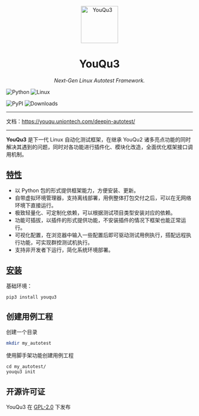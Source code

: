 <p align="center">
  <a href="https://github.com/linuxdeepin/youqu">
    <img src="./assets/logo.png" width="100" alt="YouQu3">
  </a>
</p>
<h1 align="center">YouQu3</h1>
<p align="center">
    <em>Next-Gen Linux Autotest Framework.</em>
</p>


![Python](https://img.shields.io/badge/Python-007CFF?style=for-the-badge&logo=Python&logoColor=white)
![Linux](https://img.shields.io/badge/Linux-007CFF?style=for-the-badge&logo=linux&logoColor=white)

![PyPI](https://img.shields.io/pypi/v/youqu3?style=flat&logo=github&link=https%3A%2F%2Fpypi.org%2Fproject%2Fyouqu3%2F&color=%23F79431)
![Downloads](https://static.pepy.tech/badge/youqu3)

--------------

文档：https://youqu.uniontech.com/deepin-autotest/

--------------

**YouQu3** 是下一代 Linux 自动化测试框架，在继承 YouQu2 诸多亮点功能的同时解决其遇到的问题，同时对各功能进行插件化、模块化改造，全面优化框架接口调用机制。

## [特性]()

- 以 Python 包的形式提供框架能力，方便安装、更新。
- 自带虚拟环境管理器，支持离线部署，用例整体打包交付之后，可以在无网络环境下直接运行。
- 极致轻量化、可定制化依赖，可以根据测试项目类型安装对应的依赖。
- 功能可插拔，以插件的形式提供功能，不安装插件的情况下框架也能正常运行。
- 可视化配置，在浏览器中输入一些配置后即可驱动测试用例执行，搭配远程执行功能，可实现群控测试机执行。
- 支持非开发者下运行，简化系统环境部署。

## [安装]()

基础环境：

```shell
pip3 install youqu3
```

## 创建用例工程

创建一个目录

```bash
mkdir my_autotest
```

使用脚手架功能创建用例工程

```shell
cd my_autotest/
youqu3 init
```

## 开源许可证

YouQu3 在 [GPL-2.0](https://github.com/linuxdeepin/youqu/blob/main/LICENSE) 下发布
